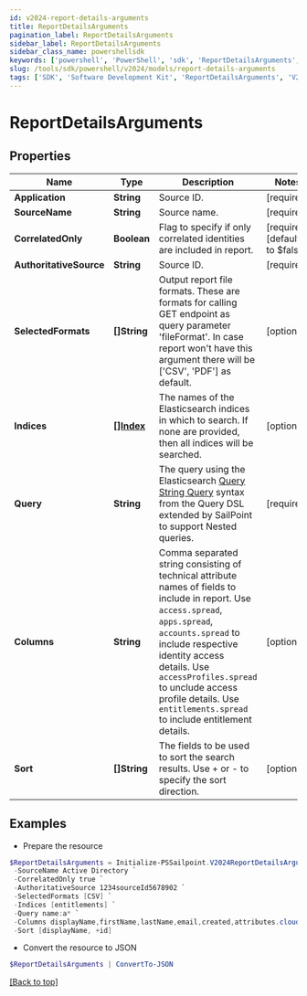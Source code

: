 ```yaml
---
id: v2024-report-details-arguments
title: ReportDetailsArguments
pagination_label: ReportDetailsArguments
sidebar_label: ReportDetailsArguments
sidebar_class_name: powershellsdk
keywords: ['powershell', 'PowerShell', 'sdk', 'ReportDetailsArguments', 'V2024ReportDetailsArguments'] 
slug: /tools/sdk/powershell/v2024/models/report-details-arguments
tags: ['SDK', 'Software Development Kit', 'ReportDetailsArguments', 'V2024ReportDetailsArguments']
---
```



# ReportDetailsArguments

## Properties

Name | Type | Description | Notes
------------ | ------------- | ------------- | -------------
**Application** | **String** | Source ID. | [required]
**SourceName** | **String** | Source name. | [required]
**CorrelatedOnly** | **Boolean** | Flag to specify if only correlated identities are included in report. | [required][default to $false]
**AuthoritativeSource** | **String** | Source ID. | [required]
**SelectedFormats** | **[]String** | Output report file formats. These are formats for calling GET endpoint as query parameter 'fileFormat'.  In case report won't have this argument there will be ['CSV', 'PDF'] as default. | [optional] 
**Indices** | [**[]Index**](Indices) | The names of the Elasticsearch indices in which to search. If none are provided, then all indices will be searched. | [optional] 
**Query** | **String** | The query using the Elasticsearch [Query String Query](https://www.elastic.co/guide/en/elasticsearch/reference/5.2/query-dsl-query-string-query.html#query-string) syntax from the Query DSL extended by SailPoint to support Nested queries. | [required]
**Columns** | **String** | Comma separated string consisting of technical attribute names of fields to include in report.  Use `access.spread`, `apps.spread`, `accounts.spread` to include respective identity access details.  Use `accessProfiles.spread` to unclude access profile details.  Use `entitlements.spread` to include entitlement details.  | [optional] 
**Sort** | **[]String** | The fields to be used to sort the search results. Use + or - to specify the sort direction. | [optional] 

## Examples

- Prepare the resource
```powershell
$ReportDetailsArguments = Initialize-PSSailpoint.V2024ReportDetailsArguments  -Application 2c9180897eSourceIde781782f705b9 `
 -SourceName Active Directory `
 -CorrelatedOnly true `
 -AuthoritativeSource 1234sourceId5678902 `
 -SelectedFormats [CSV] `
 -Indices [entitlements] `
 -Query name:a* `
 -Columns displayName,firstName,lastName,email,created,attributes.cloudLifecycleState `
 -Sort [displayName, +id]
```

- Convert the resource to JSON
```powershell
$ReportDetailsArguments | ConvertTo-JSON
```


[[Back to top]](#) 

